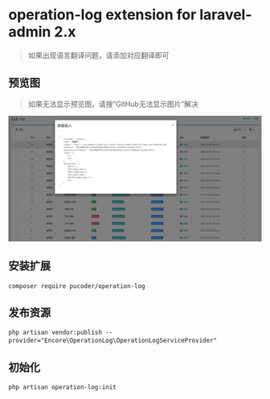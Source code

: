 # operation-log extension for laravel-admin 2.x

> 如果出现语言翻译问题，请添加对应翻译即可

## 预览图
> 如果无法显示预览图，请搜“GitHub无法显示图片”解决

![operation_log_legend](resources/assets/legend.png)

## 安装扩展

```shell
composer require pucoder/operation-log
```

## 发布资源

```shell script
php artisan vendor:publish --provider="Encore\OperationLog\OperationLogServiceProvider"
```

## 初始化

```shell script
php artisan operation-log:init
```
